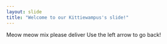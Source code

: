 ```yaml
---
layout: slide
title: "Welcome to our Kittiewampus's slide!"
---
```

Meow meow mix please deliver
Use the left arrow to go back!
